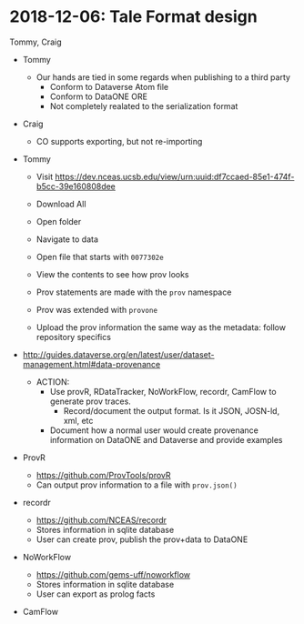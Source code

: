 2018-12-06: Tale Format design
=============================
Tommy, Craig

* Tommy
    * Our hands are tied in some regards when publishing to a third party
        * Conform to Dataverse Atom file
        * Conform to DataONE ORE
        * Not completely realated to the serialization format
* Craig
    * CO supports exporting, but not re-importing

* Tommy
    * Visit https://dev.nceas.ucsb.edu/view/urn:uuid:df7ccaed-85e1-474f-b5cc-39e160808dee
    * Download All
    * Open folder
    * Navigate to data
    * Open file that starts with `0077302e`
    * View the contents to see how prov looks
    * Prov statements are made with the `prov` namespace
    * Prov was extended with `provone`

    * Upload the prov information the same way as the metadata: follow repository specifics 
* http://guides.dataverse.org/en/latest/user/dataset-management.html#data-provenance
    * ACTION:
        * Use provR, RDataTracker, NoWorkFlow, recordr, CamFlow to generate prov traces. 
            * Record/document the output format. Is it JSON, JOSN-ld, xml, etc
        * Document how a normal user would create provenance information on DataONE and Dataverse and provide examples
* ProvR
    * https://github.com/ProvTools/provR
    * Can output prov information to a file with `prov.json()`

* recordr
    * https://github.com/NCEAS/recordr
    * Stores information in sqlite database
    * User can create prov, publish the prov+data to DataONE

* NoWorkFlow
    * https://github.com/gems-uff/noworkflow
    * Stores information in sqlite database
    * User can export as prolog facts

* CamFlow
